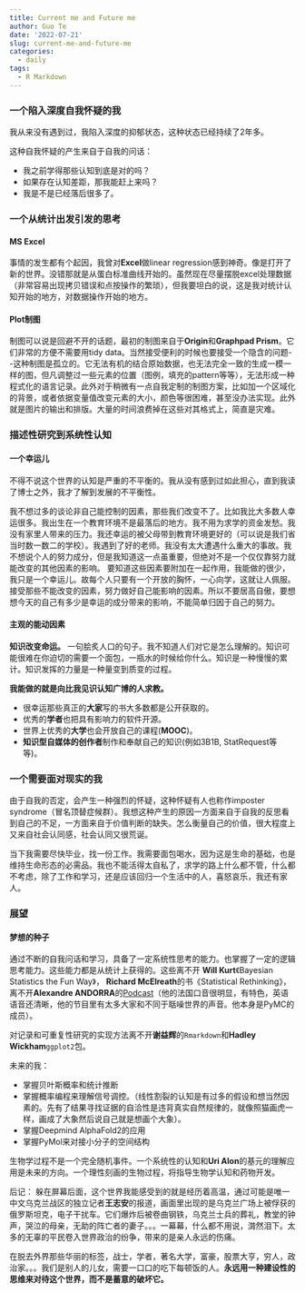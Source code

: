 ```yaml
---
title: Current me and Future me
author: Guo Te
date: '2022-07-21'
slug: current-me-and-future-me
categories:
  - daily
tags:
  - R Markdown
---
```


### 一个陷入深度自我怀疑的我

我从来没有遇到过，我陷入深度的抑郁状态，这种状态已经持续了2年多。  

这种自我怀疑的产生来自于自我的问话：
- 我之前学得那些认知到底是对的吗？
- 如果存在认知差距，那我能赶上来吗？
- 我是不是已经落后很多了。

### 一个从统计出发引发的思考

#### MS Excel
事情的发生都有个起因，我曾对**Excel**做linear regression感到神奇。像是打开了新的世界。没错那就是从蛋白标准曲线开始的。虽然现在尽量摆脱excel处理数据（非常容易出现拷贝错误和点按操作的繁琐），但我要坦白的说，这是我对统计认知开始的地方，对数据操作开始的地方。

#### Plot制图
制图可以说是回避不开的话题，最初的制图来自于**Origin**和**Graphpad Prism**。它们非常的方便不需要用tidy data。当然接受便利的时候也要接受一个隐含的问题--这种制图是孤立的。它无法有机的结合原始数据，也无法完全一致的生成一模一样的图，但凡调整过一些元素的位置（图例，填充的pattern等等），无法形成一种程式化的语言记录。此外对于稍微有一点自我定制的制图方案，比如加一个区域化的背景，或者依据变量值改变元素的大小，颜色等很困难，甚至没办法实现。此外就是图片的输出和排版。大量的时间浪费掉在这些对其格式上，简直是灾难。


### 描述性研究到系统性认知

#### 一个幸运儿
不得不说这个世界的认知是严重的不平衡的。我从没有感到过如此担心，直到我读了博士之外，我才了解到发展的不平衡性。

我不想过多的谈论非自己能控制的因素，那些我们改变不了。比如我比大多数人幸运很多。我出生在一个教育环境不是最落后的地方。我不用为求学的资金发愁。我没有家里人带来的压力。我还幸运的被父母带到教育环境更好的（可以说是我们省当时数一数二的学校）。我遇到了好的老师。我没有太大遭遇什么重大的事故。我不想说个人的努力成分，但是我知道这一点虽重要，但绝对不是一个仅仅靠努力就能改变的其他因素的影响。
要知道这些因素要附加在一起作用，我能做的很少，我只是一个幸运儿。故每个人只要有一个开放的胸怀，一心向学，这就让人佩服。接受那些不能改变的因素，努力做好自己能影响的因素。所以不要居高自傲，要想想今天的自己有多少是幸运的成分带来的影响，不能简单归因于自己的努力。

#### 主观的能动因素

**知识改变命运。** 一句脍炙人口的句子。我不知道人们对它是怎么理解的。知识可能很难在你迫切的需要一个面包，一瓶水的时候给你什么。知识是一种慢慢的累计。知识发挥的力量是一种量变到质变的过程。

**我能做的就是向比我见识认知广博的人求教。**
- 很幸运那些真正的**大家**写的书大多数都是公开获取的。
- 优秀的**学者**也把具有影响力的软件开源。
- 世界上优秀的**大学**也会开放自己的课程(**MOOC**)。
- **知识型自媒体的创作者**制作和奉献自己的知识(例如3B1B, StatRequest等等)。


### 一个需要面对现实的我
由于自我的否定，会产生一种强烈的怀疑，这种怀疑有人也称作imposter syndrome（冒名顶替症候群）。我想这种产生的原因一方面来自于自我的反思看到自己的不足，一方面来自于价值判断的缺失。怎么衡量自己的价值，很大程度上又来自社会认同感，社会认同又很荒诞。

当下我需要尽快毕业，找一份工作。我需要面包喝水，因为这是生命的基础，也是维持生命形态的必需品。我也不能活得太自私了，求学的路上什么都不管，什么都不考虑，除了工作和学习，还是应该回归一个生活中的人，喜怒哀乐，我还有家人。

### 展望

#### 梦想的种子
通过不断的自我问话和学习，具备了一定系统性思考的能力。也掌握了一定的逻辑思考能力。这些能力都是从统计上获得的。这些离不开 **Will Kurt**《Bayesian Statistics the Fun Way》，
**Richard McElreath**的书《Statistical Rethinking》，离不开**Alexandre ANDORRA**的[Podcast](https://learnbayesstats.com/)（他的法国口音很明显，有特色，英语语音还清晰，他的节目里有太多大家和不同于聒噪世界的声音。他本身是PyMC的成员）。

对记录和可重复性研究的实现方法离不开**谢益辉**的`Rmarkdown`和**Hadley Wickham**`ggplot2`包。

未来的我：
- 掌握贝叶斯概率和统计推断
- 掌握概率编程来理解信号调控。（线性割裂的认知是有过多的假设和想当然因素的。先有了结果寻找证据的自洽性是违背真实自然规律的，就像照猫画虎一样，画成了大象然后说自己就是想画个大象）。
- 掌握Deepmind AlphaFold2的应用
- 掌握PyMol来对接小分子的空间结构

生物学过程不是一个完全随机事件。一个系统性的认知和**Uri Alon**的基元的理解应用是未来的方向。一个理性刻画的生物过程，将指导生物学认知和药物开发。

后记：
躲在屏幕后面，这个世界我能感受到的就是经历着高温，通过可能是唯一中文乌克兰战区的独立记者**王志安**的报道，画面里出现的是乌克兰广场上被俘获的俄罗斯坦克，电子干扰车。它们爆炸后被卷曲钢铁，乌克兰士兵的葬礼，教堂的钟声，哭泣的母亲，无助的阵亡者的妻子。。。一幕幕，什么都不用说，潸然泪下。太多的无辜的平民卷入世界政治的纷争，带来的是亲人永远的伤痛。

在脱去外界那些华丽的标签，战士，学者，著名大学，富豪，股票大亨，穷人，政治家。。。我们是别人的儿女，需要一口口的吃下每顿饭的人。**永远用一种建设性的思维来对待这个世界，而不是蓄意的破坏它。**



